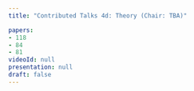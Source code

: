 ```yaml
---
title: "Contributed Talks 4d: Theory (Chair: TBA)"

papers:
- 118
- 84
- 81
videoId: null
presentation: null
draft: false
---
```

